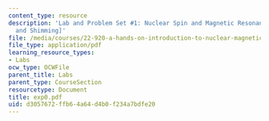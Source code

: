 ```yaml
---
content_type: resource
description: 'Lab and Problem Set #1: Nuclear Spin and Magnetic Resonance [FIDs, FTs
  and Shimming]'
file: /media/courses/22-920-a-hands-on-introduction-to-nuclear-magnetic-resonance-january-iap-1997/d3057672ffb64a64d4b0f234a7bdfe20_exp0.pdf
file_type: application/pdf
learning_resource_types:
- Labs
ocw_type: OCWFile
parent_title: Labs
parent_type: CourseSection
resourcetype: Document
title: exp0.pdf
uid: d3057672-ffb6-4a64-d4b0-f234a7bdfe20
---
```

